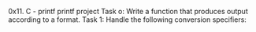 0x11. C - printf
printf project
Task o: Write a function that produces output according to a format.
Task 1: Handle the following conversion specifiers: 
